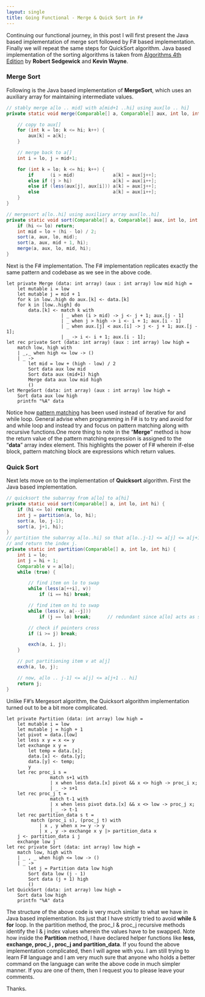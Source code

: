 ```yaml
---
layout: single
title: Going Functional - Merge & Quick Sort in F#
---
```

Continuing our functional journey, in this post I will first present the Java based implementation of merge sort followed by F# based implementation. Finally we will repeat the same steps for QuickSort algorithm. Java based implementation of the sorting algorithms is taken from [Algorithms 4th Edition](http://algs4.cs.princeton.edu/home/) by **Robert Sedgewick** and **Kevin Wayne**.

### Merge Sort

Following is the Java based implementation of **MergeSort**, which uses an auxiliary array for maintaining intermediate values.

```java
// stably merge a[lo .. mid] with a[mid+1 ..hi] using aux[lo .. hi]  
private static void merge(Comparable[] a, Comparable[] aux, int lo, int mid, int hi) {  

    // copy to aux[]  
    for (int k = lo; k <= hi; k++) {  
        aux[k] = a[k];   
    }  

    // merge back to a[]  
    int i = lo, j = mid+1;  

    for (int k = lo; k <= hi; k++) {  
        if      (i > mid)              a[k] = aux[j++];  
        else if (j > hi)               a[k] = aux[i++];  
        else if (less(aux[j], aux[i])) a[k] = aux[j++];  
        else                           a[k] = aux[i++];  
    }  
}  

// mergesort a[lo..hi] using auxiliary array aux[lo..hi]  
private static void sort(Comparable[] a, Comparable[] aux, int lo, int hi) {  
    if (hi <= lo) return;  
    int mid = lo + (hi - lo) / 2;  
    sort(a, aux, lo, mid);  
    sort(a, aux, mid + 1, hi);  
    merge(a, aux, lo, mid, hi);  
}
```

Next is the F# implementation. The F# implementation replicates exactly the same pattern and codebase as we see in the above code.

```
let private Merge (data: int array) (aux : int array) low mid high =  
    let mutable i = low  
    let mutable j = mid + 1  
    for k in low..high do aux.[k] <- data.[k]  
    for k in [low..high] do  
        data.[k] <- match k with  
                    | _ when (i > mid) -> j <- j + 1; aux.[j - 1]  
                    | _ when j > high -> i <- i + 1; aux.[i - 1]  
                    | _ when aux.[j] < aux.[i] -> j <- j + 1; aux.[j - 1];   
                    | _ -> i <- i + 1; aux.[i - 1];   
let rec private Sort (data: int array) (aux : int array) low high =  
    match low, high with   
    | _,_ when high <= low -> ()  
    | _ ->   
        let mid = low + (high - low) / 2  
        Sort data aux low mid  
        Sort data aux (mid+1) high  
        Merge data aux low mid high  
        ()  
let MergeSort (data: int array) (aux : int array) low high =  
    Sort data aux low high  
    printfn "%A" data
```

Notice how [pattern matching](https://msdn.microsoft.com/en-us/library/dd547125.aspx) has been used instead of iterative for and while loop. General advise when programming in F# is to try and avoid for and while loop and instead try and focus on pattern matching along with recursive functions.One more thing to note in the “**Merge**” method is how the return value of the pattern matching expression is assigned to the “**data**” array index element. This highlights the power of F# wherein if-else block, pattern matching block are expressions which return values.

### Quick Sort

Next lets move on to the implementation of **Quicksort** algorithm. First the Java based implementation.

```java
// quicksort the subarray from a[lo] to a[hi]  
private static void sort(Comparable[] a, int lo, int hi) {   
    if (hi <= lo) return;  
    int j = partition(a, lo, hi);  
    sort(a, lo, j-1);  
    sort(a, j+1, hi);  
}  
// partition the subarray a[lo..hi] so that a[lo..j-1] <= a[j] <= a[j+1..hi]  
// and return the index j.  
private static int partition(Comparable[] a, int lo, int hi) {  
    int i = lo;  
    int j = hi + 1;  
    Comparable v = a[lo];  
    while (true) {   

        // find item on lo to swap  
        while (less(a[++i], v))  
            if (i == hi) break;  

        // find item on hi to swap  
        while (less(v, a[--j]))  
            if (j == lo) break;      // redundant since a[lo] acts as sentinel  

        // check if pointers cross  
        if (i >= j) break;  

        exch(a, i, j);  
    }  

    // put partitioning item v at a[j]  
    exch(a, lo, j);  

    // now, a[lo .. j-1] <= a[j] <= a[j+1 .. hi]  
    return j;  
}
```

Unlike F#’s Mergesort algorithm, the Quicksort algorithm implementation turned out to be a bit more complicated.

```
let private Partition (data: int array) low high =  
    let mutable i = low  
    let mutable j = high + 1  
    let pivot = data.[low]  
    let less x y = x <= y  
    let exchange x y =   
        let temp = data.[x];   
        data.[x] <- data.[y];   
        data.[y] <- temp;   
        y  
    let rec proc_i s =  
                match s+1 with  
                | x when less data.[x] pivot && x <> high -> proc_i x;  
                | _ -> s+1   
    let rec proc_j t =  
                match t-1 with  
                | x when less pivot data.[x] && x <> low -> proc_j x;   
                | _ -> t-1  
    let rec partition_data s t =  
         match (proc_i s), (proc_j t) with  
            | x , y when x >= y -> y  
            | x , y -> exchange x y |> partition_data x   
    j <- partition_data i j  
    exchange low j  
let rec private Sort (data: int array) low high =  
    match low, high with  
    | _ , _ when high <= low -> ()  
    | _ ->   
        let j = Partition data low high  
        Sort data low (j - 1)  
        Sort data (j + 1) high  
        ()  
let QuickSort (data: int array) low high =  
    Sort data low high  
    printfn "%A" data
```

The structure of the above code is very much similar to what we have in Java based implementation. Its just that I have strictly tried to avoid **while** & **for** loop. In the partition method, the proc_I & proc_j recursive methods identify the I & j index values wherein the values have to be swapped. Note how inside the **Partition** method, I have declared helper functions like **less, exchange, proc_i , proc_j and partition_data**. If you found the above implementation complicated, then I will agree with you. I am still trying to learn F# language and I am very much sure that anyone who holds a better command on the language can write the above code in much simpler manner. If you are one of them, then I request you to please leave your comments.

Thanks.